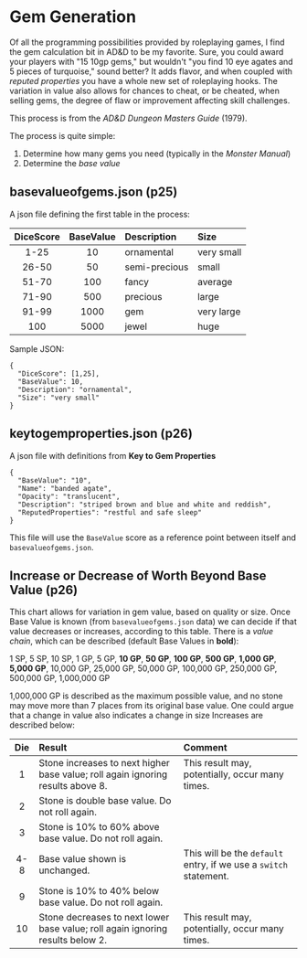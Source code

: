 # Gem Generation

Of all the programming possibilities provided by roleplaying games, 
I find the gem calculation bit in AD&D to be my favorite. Sure, you 
could award your players with "15 10gp gems," but wouldn't "you find 
10 eye agates and 5 pieces of turquoise," sound better? It adds 
flavor, and when coupled with _reputed properties_ you have a whole 
new set of roleplaying hooks. The variation in value also allows for 
chances to cheat, or be cheated, when selling gems, the degree of 
flaw or improvement affecting skill challenges.

This process is from the *AD&D Dungeon Masters Guide* (1979).

The process is quite simple:

1. Determine how many gems you need (typically in the _Monster Manual_)
1. Determine the _base value_

## basevalueofgems.json (p25)

A json file defining the first table in the process:

| DiceScore | BaseValue | Description | Size |
| :-------: | :-------: | :---------- | :--- |
| 1-25 | 10 | ornamental | very small |
| 26-50 | 50 | semi-precious | small |
| 51-70 | 100 | fancy | average |
| 71-90 | 500 | precious | large |
| 91-99 | 1000 | gem | very large |
| 100 | 5000 | jewel | huge |

Sample JSON:

```
{
  "DiceScore": [1,25],
  "BaseValue": 10,
  "Description": "ornamental",
  "Size": "very small"
}
```

## keytogemproperties.json (p26)

A json file with definitions from **Key to Gem Properties**

```
{
  "BaseValue": "10",
  "Name": "banded agate",
  "Opacity": "translucent",
  "Description": "striped brown and blue and white and reddish",
  "ReputedProperties": "restful and safe sleep"
}
```

This file will use the ``BaseValue`` score as a reference point between itself and ``basevalueofgems.json``.

## Increase or Decrease of Worth Beyond Base Value (p26)

This chart allows for variation in gem value, based on quality or size. Once Base Value is known (from ``basevalueofgems.json`` data) we can decide if that value decreases or increases, according to this table. There is a _value chain_, which can be described (default Base Values in **bold**):

1 SP, 5 SP, 10 SP, 1 GP, 5 GP, **10 GP**, **50 GP**, **100 GP**, **500 GP**, **1,000 GP**, **5,000 GP**, 10,000 GP, 25,000 GP, 50,000 GP, 100,000 GP, 250,000 GP, 500,000 GP, 1,000,000 GP

1,000,000 GP is described as the maximum possible value, and no stone may move more than 7 places from its original base value. One could argue that a change in value also indicates a change in size Increases are described below:

| Die | Result | Comment |
| :-: | :----- | :------ |
|1 | Stone increases to next higher base value; roll again ignoring results above 8. | This result may, potentially, occur many times. |
| 2 | Stone is double base value. Do not roll again. |  |
| 3 | Stone is 10% to 60% above base value. Do not roll again. |  |
| 4-8 | Base value shown is unchanged. | This will be the ``default`` entry, if we use a ``switch`` statement. |
| 9 | Stone is 10% to 40%  below base value. Do not roll again. |  |
| 10 | Stone decreases to next lower base value; roll again ignoring results below 2. | This result may, potentially, occur many times. |

